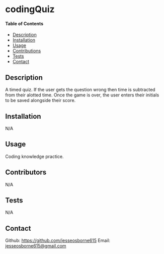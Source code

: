 # codingQuiz

   #### Table of Contents

  * [Description](#description)
  * [Installation](#installation)
  * [Usage](#usage)
  * [Contributions](#contributors)
  * [Tests](#tests)
  * [Contact](#contatct)

  ## Description
  A timed quiz. If the user gets the question wrong then time is subtracted from their alotted time. Once the game is over, the user enters their initials to be saved alongside their score.

  ## Installation
  N/A

  ## Usage
  Coding knowledge practice.

  ## Contributors
  N/A

  ## Tests
  N/A

   ## Contact
  Github: https://github.com/jesseosborne615
  Email: jesseosborne615@gmail.com

